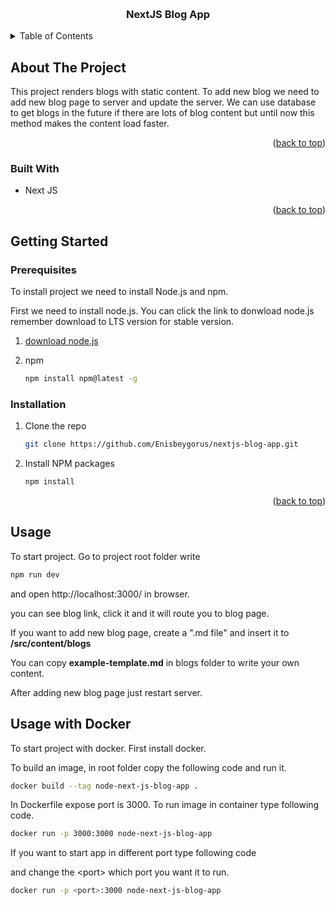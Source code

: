 <!-- Improved compatibility of back to top link: See: https://github.com/othneildrew/Best-README-Template/pull/73 -->

<a name="readme-top"></a>

<!--
*** Thanks for checking out the Best-README-Template. If you have a suggestion
*** that would make this better, please fork the repo and create a pull request
*** or simply open an issue with the tag "enhancement".
*** Don't forget to give the project a star!
*** Thanks again! Now go create something AMAZING! :D
-->

<!-- PROJECT SHIELDS -->
<!--
*** I'm using markdown "reference style" links for readability.
*** Reference links are enclosed in brackets [ ] instead of parentheses ( ).
*** See the bottom of this document for the declaration of the reference variables
*** for contributors-url, forks-url, etc. This is an optional, concise syntax you may use.
*** https://www.markdownguide.org/basic-syntax/#reference-style-links
-->

<!-- PROJECT LOGO -->
<br />
<div align="center">

<h3 align="center">NextJS Blog App</h3>
</div>

<!-- TABLE OF CONTENTS -->
<details>
  <summary>Table of Contents</summary>
  <ol>
    <li>
      <a href="#about-the-project">About The Project</a>
      <ul>
        <li><a href="#built-with">Built With</a></li>
      </ul>
    </li>
    <li>
      <a href="#getting-started">Getting Started</a>
      <ul>
        <li><a href="#prerequisites">Prerequisites</a></li>
        <li><a href="#installation">Installation</a></li>
      </ul>
    </li>
    <li><a href="#usage">Usage</a></li>
  
  </ol>
</details>

<!-- ABOUT THE PROJECT -->

## About The Project

This project renders blogs with static content. To add new blog we need to add new blog page to server and update the server. We can use database to get blogs in the future if there are lots of blog content but until now this method makes the content load faster.

<p align="right">(<a href="#readme-top">back to top</a>)</p>

### Built With

- Next JS

<p align="right">(<a href="#readme-top">back to top</a>)</p>

<!-- GETTING STARTED -->

## Getting Started

### Prerequisites

To install project we need to install Node.js and npm.

First we need to install node.js. You can click the link to donwload node.js remember download to LTS version for stable version.

1. [download node.js](https://nodejs.org/en)

2. npm
   ```sh
   npm install npm@latest -g
   ```

### Installation

1. Clone the repo
   ```sh
   git clone https://github.com/Enisbeygorus/nextjs-blog-app.git
   ```
2. Install NPM packages
   ```sh
   npm install
   ```

<p align="right">(<a href="#readme-top">back to top</a>)</p>

<!-- USAGE EXAMPLES -->

## Usage

To start project. Go to project root folder write

```sh
npm run dev
```

and open http://localhost:3000/ in browser.

you can see blog link, click it and it will route you to blog page.

If you want to add new blog page, create a ".md file" and insert it to **/src/content/blogs**

You can copy **example-template.md** in blogs folder to write your own content.

After adding new blog page just restart server.

## Usage with Docker

To start project with docker. First install docker.

To build an image, in root folder copy the following code and run it.

```sh
docker build --tag node-next-js-blog-app .
```

In Dockerfile expose port is 3000. To run image in container type following code.

```sh
docker run -p 3000:3000 node-next-js-blog-app
```

If you want to start app in different port type following code

and change the &lt;port> which port you want it to run.

```sh
docker run -p <port>:3000 node-next-js-blog-app
```
